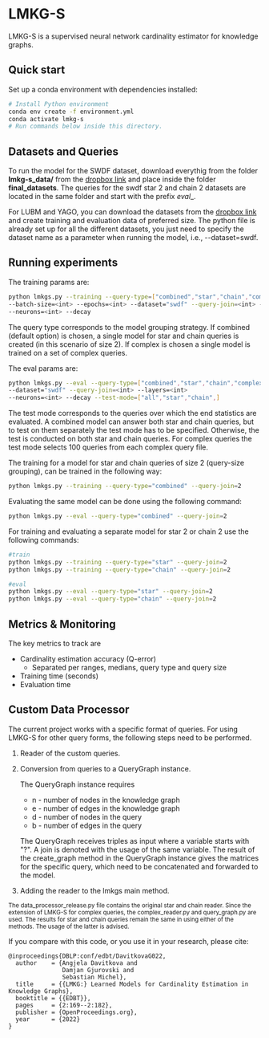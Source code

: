 # LMKG-S  

LMKG-S is a supervised neural network cardinality estimator for knowledge graphs.


## Quick start

Set up a conda environment with dependencies installed:

```bash
# Install Python environment
conda env create -f environment.yml
conda activate lmkg-s
# Run commands below inside this directory.
```

## Datasets and Queries
To run the model for the SWDF dataset, download everythig from the folder **lmkg-s_data/** from the [dropbox link](https://www.dropbox.com/sh/709rxcpyl631kyk/AAAfbEXXnjQvacrgOPGbg87oa?dl=0) and place inside the folder **final_datasets**.
The queries for the swdf star 2 and chain 2 datasets are located in the same folder and start with the prefix _eval__.  

For LUBM and YAGO, you can download the datasets from the [dropbox link](https://www.dropbox.com/sh/709rxcpyl631kyk/AAAfbEXXnjQvacrgOPGbg87oa?dl=0) and create training and evaluation data of preferred size. The python file is already set up for all the different datasets, you just need to specify the dataset name as a parameter when running the model, i.e., --dataset=swdf.

## Running experiments
The training params are:
```bash
python lmkgs.py --training --query-type=["combined","star","chain","complex"] --query-join=<int>
--batch-size=<int> --epochs=<int> --dataset="swdf" --query-join=<int> --layers=<int>
--neurons=<int> --decay
```
The query type corresponds to the model grouping strategy. If combined (default option) is chosen,
 a single model for star and chain queries is created (in this scenario of size 2). If complex is chosen a single model
 is trained on a set of complex queries.

The eval params are:
```bash
python lmkgs.py --eval --query-type=["combined","star","chain","complex"] --query-join=<int>
--dataset="swdf" --query-join=<int> --layers=<int>
--neurons=<int> --decay --test-mode=["all","star","chain",]
```
The test mode corresponds to the queries over which the end statistics are evaluated.
A combined model can answer both star and chain queries, but to test on them separately the test mode has to be specified.
Otherwise, the test is conducted on both star and chain queries. 
For complex queries the test mode selects 100 queries from each complex query file.

The training for a model for star and chain queries of size 2 (query-size grouping), can be trained in the following way:
```bash
python lmkgs.py --training --query-type="combined" --query-join=2
```

Evaluating the same model can be done using the following command:
```bash
python lmkgs.py --eval --query-type="combined" --query-join=2
```

For training and evaluating a separate model for star 2 or chain 2 use the following commands:
```bash
#train
python lmkgs.py --training --query-type="star" --query-join=2
python lmkgs.py --training --query-type="chain" --query-join=2

#eval
python lmkgs.py --eval --query-type="star" --query-join=2
python lmkgs.py --eval --query-type="chain" --query-join=2
```

## Metrics & Monitoring 

The key metrics to track are
* Cardinality estimation accuracy (Q-error)
    * Separated per ranges, medians, query type and query size
* Training time (seconds)
* Evaluation time 


## Custom Data Processor

The current project works with a specific format of queries.
For using LMKG-S for other query forms, the following steps need to be performed.
1. Reader of the custom queries.
2. Conversion from queries to a QueryGraph instance. 

    The QueryGraph instance requires 
    * n - number of nodes in the knowledge graph 
    * e - number of edges in the knowledge graph
    * d - number of nodes in the query
    * b - number of edges in the query
    
    The QueryGraph receives triples as input where a variable starts with "?". A join is denoted with the usage of the same variable.
    The result of the create_graph method in the QueryGraph instance gives the matrices for the specific query, which need to be concatenated and forwarded to the model.
    
3. Adding the reader to the lmkgs main method. 


<sup>The data_processor_release.py file contains the original star and chain reader. Since the extension of LMKG-S for complex queries, the complex_reader.py and query_graph.py are used. The results for star and chain queries remain the same in using either of the methods. The usage of the latter is advised.</sup>


If you compare with this code, or you use it in your research, please cite:

```
@inproceedings{DBLP:conf/edbt/DavitkovaG022,
  author    = {Angjela Davitkova and
               Damjan Gjurovski and
               Sebastian Michel},
  title     = {{LMKG:} Learned Models for Cardinality Estimation in Knowledge Graphs},
  booktitle = {{EDBT}},
  pages     = {2:169--2:182},
  publisher = {OpenProceedings.org},
  year      = {2022}
}
```   
